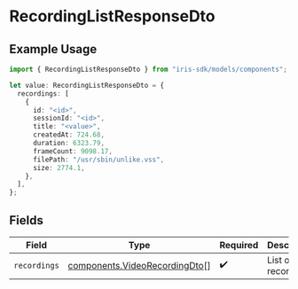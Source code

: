 # RecordingListResponseDto

## Example Usage

```typescript
import { RecordingListResponseDto } from "iris-sdk/models/components";

let value: RecordingListResponseDto = {
  recordings: [
    {
      id: "<id>",
      sessionId: "<id>",
      title: "<value>",
      createdAt: 724.68,
      duration: 6323.79,
      frameCount: 9098.17,
      filePath: "/usr/sbin/unlike.vss",
      size: 2774.1,
    },
  ],
};
```

## Fields

| Field                                                                          | Type                                                                           | Required                                                                       | Description                                                                    |
| ------------------------------------------------------------------------------ | ------------------------------------------------------------------------------ | ------------------------------------------------------------------------------ | ------------------------------------------------------------------------------ |
| `recordings`                                                                   | [components.VideoRecordingDto](../../models/components/videorecordingdto.md)[] | :heavy_check_mark:                                                             | List of recordings                                                             |